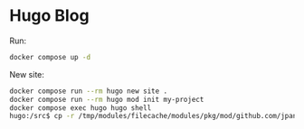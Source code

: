 # Hugo Blog

Run:

```sh
docker compose up -d
```

New site:

```sh
docker compose run --rm hugo new site .
docker compose run --rm hugo mod init my-project
docker compose exec hugo hugo shell
hugo:/src$ cp -r /tmp/modules/filecache/modules/pkg/mod/github.com/jpanther/congo/v2@v2.4.2/config/_default/* /src/config/_default/
```
